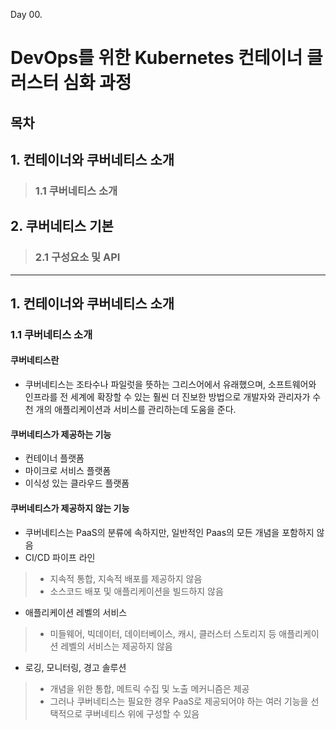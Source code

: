 Day 00.

# DevOps를 위한 Kubernetes 컨테이너 클러스터 심화 과정


## 목차


## 1. 컨테이너와 쿠버네티스 소개 

> ### 1.1 쿠버네티스 소개

## 2. 쿠버네티스 기본 

> ### 2.1 구성요소 및 API
------------
 
## 1. 컨테이너와 쿠버네티스 소개 


### 1.1 쿠버네티스 소개


#### 쿠버네티스란
* 쿠버네티스는 조타수나 파일럿을 뜻하는 그리스어에서 유래했으며, 소프트웨어와 인프라를 전 세계에 확장할 수 있는 훨씬 더 진보한 방법으로 개발자와 관리자가 수천 개의 애플리케이션과 서비스를 관리하는데 도움을 준다.


#### 쿠버네티스가 제공하는 기능
* 컨테이너 플랫폼
* 마이크로 서비스 플랫폼
* 이식성 있는 클라우드 플랫폼


#### 쿠버네티스가 제공하지 않는 기능
* 쿠버네티스는 PaaS의 분류에 속하지만, 일반적인 Paas의 모든 개념을 포함하지 않음
* CI/CD 파이프 라인
> * 지속적 통합, 지속적 배포를 제공하지 않음
> * 소스코드 배포 및 애플리케이션을 빌드하지 않음
* 애플리케이션 레벨의 서비스
> * 미들웨어, 빅데이터, 데이터베이스, 캐시, 클러스터 스토리지 등 애플리케이션 레벨의 서비스는 제공하지 않음
* 로깅, 모니터링, 경고 솔루션
> * 개념을 위한 통합, 메트릭 수집 및 노출 메커니즘은 제공
> * 그러나 쿠버네티스는 필요한 경우 PaaS로 제공되어야 하는 여러 기능을 선택적으로 쿠버네티스 위에 구성할 수 있음
